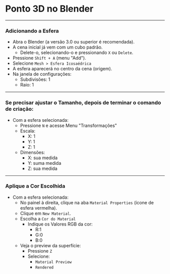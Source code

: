 # Ponto 3D no Blender

---

### Adicionando a Esfera
- Abra o Blender (a versão 3.0 ou superior é recomendada).
- A cena inicial já vem com um cubo padrão.
   - Delete-o, selecionando-o e pressionando `X` ou `Delete`.
- Pressione `Shift + A` (menu "Add").
- Selecione `Mesh > Esfera Icosaédrica`
- A esfera aparecerá no centro da cena (origem).
- Na janela de configurações:
   - Subdivisões: 1
   - Raio: 1

---

### Se precisar ajustar o Tamanho, depois de terminar o comando de criação:
- Com a esfera selecionada:
   - Pressione `N` e acesse Menu "Transformações"
   - Escala:
      - X: 1
      - Y: 1
      - Z: 1
   - Dimensões:
      - X: sua medida
      - Y: suma medida
      - Z: sua medida

---

### Aplique a Cor Escolhida
- Com a esfera selecionada:  
   - No painel à direita, clique na aba `Material Properties` (ícone de esfera vermelha).
   - Clique em `New Material`.
   - Escolha a `Cor do Material`
      - Indique os Valores RGB da cor:
         - R:1
         - G:0
         - B:0
   - Veja o preview da superfície:
      - Pressione `Z`
      - Selecione:
         - `Material Preview` 
         - `Rendered`
